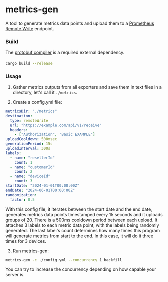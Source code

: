 # metrics-gen

A tool to generate metrics data points and upload them to a [Prometheus Remote Write](https://prometheus.io/docs/specs/remote_write_spec/) endpoint.

### Build

The [protobuf compiler](https://github.com/protocolbuffers/protobuf?tab=readme-ov-file#protobuf-compiler-installation) is a required external dependency.

####

```bash
cargo build --release
```

### Usage

1. Gather metrics outputs from all exporters and save them in text files in a directory, let's call it `./metrics`.

2. Create a config.yml file:

```yaml
metricsDir: "./metrics"
destination:
  type: remoteWrite
  url: "https://example.com/api/v1/receive"
  headers:
    - ["Authorization", "Basic EXAMPLE"]
uploadCooldown: 500msec
generationPeriod: 15s
uploadInterval: 300s
labels:
  - name: "resellerId"
    count: 1
  - name: "customerId"
    count: 2
  - name: "deviceId"
    count: 3
startDate: "2024-01-01T00:00:00Z"
endDate: "2024-06-01T00:00:00Z"
randomization:
  factor: 0.5
```

With this config file, it iterates between the start date and the end date, generates metrics data points timestamped every 15 seconds and it uploads groups of 20. There is a 500ms cooldown period between each upload. It attaches 3 labels to each metric data point, with the labels being randomly generated. The last label's count determines how many times this program will generate metrics from start to the end. In this case, it will do it three times for 3 devices.

3. Run metrics-gen:

```bash
metrics-gen -c ./config.yml --concurrency 1 backfill
```

You can try to increase the concurrency depending on how capable your server is.
